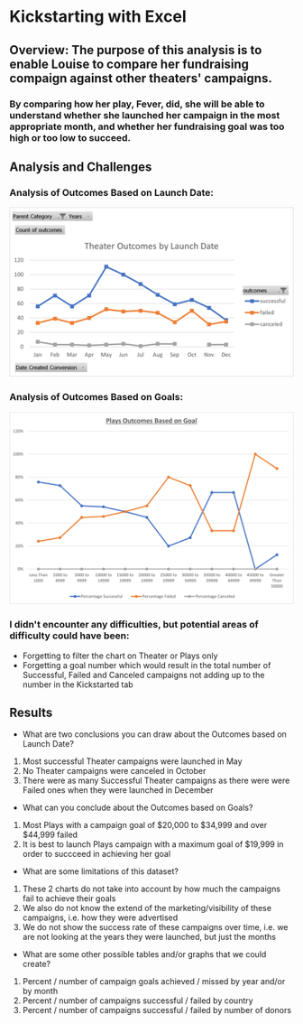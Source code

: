 # Kickstarting with Excel

## Overview: The purpose of this analysis is to enable Louise to compare her fundraising compaign against other theaters' campaigns.

### By comparing how her play, Fever, did, she will be able to understand whether she launched her campaign in the most appropriate month, and whether her fundraising goal was too high or too low to succeed.

## Analysis and Challenges

### Analysis of Outcomes Based on Launch Date:
![Theater Outcomes](Resources/Theater_Outcomes_vs_Launch.png)

### Analysis of Outcomes Based on Goals:
![Plays Outcomes](Resources/Plays%20Outcomes_vs_Goals.png)

### I didn't encounter any difficulties, but potential areas of difficulty could have been: 
- Forgetting to filter the chart on Theater or Plays only
- Forgetting a goal number which would result in the total number of Successful, Failed and Canceled campaigns not adding up to the number in the Kickstarted tab

## Results

- What are two conclusions you can draw about the Outcomes based on Launch Date?
1. Most successful Theater campaigns were launched in May
2. No Theater campaigns were canceled in October
3. There were as many Successful Theater campaigns as there were were Failed ones when they were launched in December

- What can you conclude about the Outcomes based on Goals?
1. Most Plays with a campaign goal of $20,000 to $34,999 and over $44,999 failed
2. It is best to launch Plays campaign with a maximum goal of $19,999 in order to succceed in achieving her goal

- What are some limitations of this dataset?
1. These 2 charts do not take into account by how much the campaigns fail to achieve their goals
2. We also do not know the extend of the marketing/visibility of these campaigns, i.e. how they were advertised
3. We do not show the success rate of these campaigns over time, i.e. we are not looking at the years they were launched, but just the months

- What are some other possible tables and/or graphs that we could create?
1. Percent / number of campaign goals achieved / missed by year and/or by month
2. Percent / number of campaigns successful / failed by country
3. Percent / number of campaigns successful / failed by number of donors


